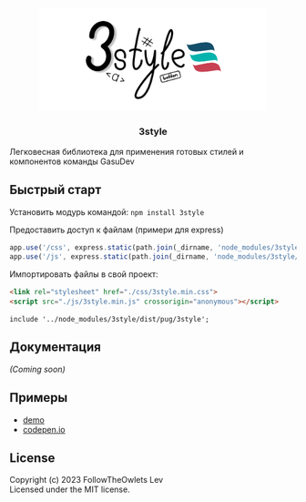 
<p align="center">
    <img src="./img/3style.png" alt="3style logo" width="400">
</p>

<h3 align="center">3style</h3>

Легковесная библиотека для применения готовых стилей и компонентов команды GasuDev

## Быстрый старт
Установить модурь командой: `npm install 3style`

Предоставить доступ к файлам (примери для express)
```js
app.use('/css', express.static(path.join(_dirname, 'node_modules/3style/dist/css')));
app.use('/js', express.static(path.join(_dirname, 'node_modules/3style/dist/js')));
```

Импортировать файлы в свой проект:
``` html 
<link rel="stylesheet" href="./css/3style.min.css">
<script src="./js/3style.min.js" crossorigin="anonymous"></script>
```

``` pug 
include '../node_modules/3style/dist/pug/3style';
```

## Документация
_(Coming soon)_

## Примеры
* [demo](https://followtheowlets.github.io/3style/)
* [codepen.io](https://codepen.io/followtheowlets/pen/bGORpEp)

## License
Copyright (c) 2023 FollowTheOwlets Lev  
Licensed under the MIT license.
